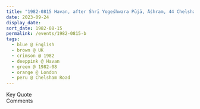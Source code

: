 ```yaml
---
title: "1982-0815 Havan, after Śhrī Yogeśhwara Pūjā, Āśhram, 44 Chelsham Road, Clapham, London, UK"
date: 2023-09-24
display_date: 
sort_date: 1982-08-15
permalink: /events/1982-0815-b
tags:
  - blue @ English
  - brown @ UK
  - crimson @ 1982
  - deeppink @ Havan
  - green @ 1982-08
  - orange @ London
  - peru @ Chelsham Road
---
```


<wave-list>
  <list-title color="green" width="75">Key Quote</list-title>
  <list-item color="BlanchedAlmond"  width="200"></list-item>
  <list-item color="Lavender"></list-item>
  <list-item color="BlanchedAlmond"></list-item>
</wave-list>

<br>

<wave-list>
  <list-title color="green" width="75">Comments</list-title>
  <list-item color="BlanchedAlmond"  width="200"></list-item>
  <list-item color="Lavender"></list-item>
  <list-item color="BlanchedAlmond"></list-item>
</wave-list>